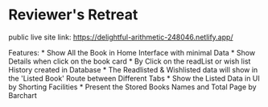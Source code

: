 # Reviewer's Retreat

public live site link: https://delightful-arithmetic-248046.netlify.app/


Features:
    * Show All the Book in Home Interface with minimal Data
    * Show Details when click on the book card
    * By Click on the readList or wish list History created in Database
    * The Readlisted & Wishlisted data will show in the 'Listed Book' Route between Different Tabs
    * Show the Listed Data in UI by Shorting Facilities
    * Present the Stored Books Names and Total Page by Barchart
